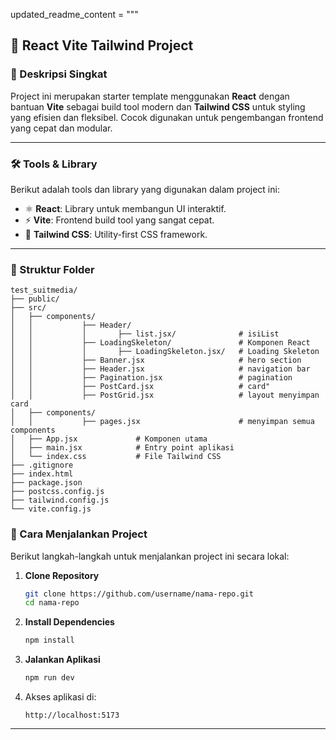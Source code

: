 updated_readme_content = """
## 🚀 React Vite Tailwind Project

### 🧾 Deskripsi Singkat
Project ini merupakan starter template menggunakan **React** dengan bantuan **Vite** sebagai build tool modern dan **Tailwind CSS** untuk styling yang efisien dan fleksibel. Cocok digunakan untuk pengembangan frontend yang cepat dan modular.

---

### 🛠️ Tools & Library
Berikut adalah tools dan library yang digunakan dalam project ini:

- ⚛️ **React**: Library untuk membangun UI interaktif.
- ⚡ **Vite**: Frontend build tool yang sangat cepat.
- 🎨 **Tailwind CSS**: Utility-first CSS framework.

---


### 📂 Struktur Folder
```
test_suitmedia/
├── public/
├── src/
│   ├── components/
│   │           ├── Header/
│   │           │       ├── list.jsx/              # isiList
│   │           ├── LoadingSkeleton/               # Komponen React
│   │           │       ├── LoadingSkeleton.jsx/   # Loading Skeleton
│   │           ├── Banner.jsx                     # hero section
│   │           ├── Header.jsx                     # navigation bar
│   │           ├── Pagination.jsx                 # pagination
│   │           ├── PostCard.jsx                   # card"
│   │           ├── PostGrid.jsx                   # layout menyimpan card
│   ├── components/
│   │           ├── pages.jsx                      # menyimpan semua components
│   ├── App.jsx             # Komponen utama
│   ├── main.jsx            # Entry point aplikasi
│   └── index.css           # File Tailwind CSS
├── .gitignore
├── index.html
├── package.json
├── postcss.config.js
├── tailwind.config.js
└── vite.config.js
```

### 🧪 Cara Menjalankan Project
Berikut langkah-langkah untuk menjalankan project ini secara lokal:

1. **Clone Repository**
   ```bash
   git clone https://github.com/username/nama-repo.git
   cd nama-repo
   ```

2. **Install Dependencies**
   ```bash
   npm install
   ```

3. **Jalankan Aplikasi**
   ```bash
   npm run dev
   ```

4. Akses aplikasi di:
   ```
   http://localhost:5173
   ```

---